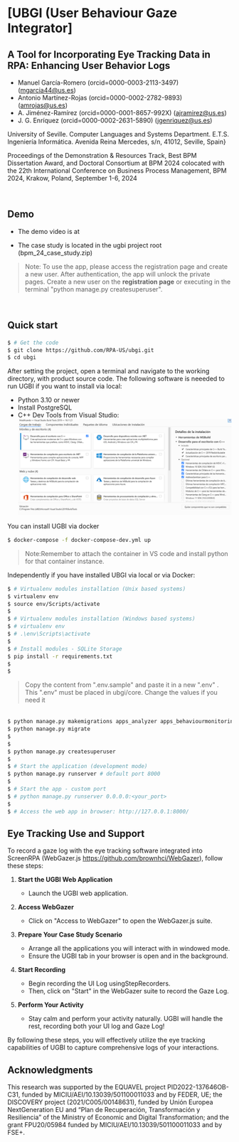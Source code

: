 # [UBGI (User Behaviour Gaze Integrator]

## A Tool for Incorporating Eye Tracking Data in RPA: Enhancing User Behavior Logs

 - Manuel García-Romero (orcid=0000-0003-2113-3497) (mgarcia44@us.es)
 - Antonio Martínez-Rojas (orcid=0000-0002-2782-9893) (amrojas@us.es)
 - A. Jiménez-Ramírez (orcid=0000-0001-8657-992X) (ajramirez@us.es)
 - J. G. Enríquez (orcid=0000-0002-2631-5890) (jgenriquez@us.es)

University of Seville. Computer Languages and Systems Department. E.T.S. Ingeniería Informática. Avenida Reina Mercedes, s/n, 41012, Seville, Spain}

Proceedings of the Demonstration \& Resources Track, Best BPM Dissertation Award, and Doctoral Consortium at BPM 2024 colocated with the 22th International Conference on Business Process Management, BPM 2024, Krakow, Poland, September 1-6, 2024

<br />

## Demo

- The demo video is at 

- The case study is located in the ugbi project root (bpm_24_case_study.zip)

> Note: To use the app, please access the registration page and create a new user. After authentication, the app will unlock the private pages.
Create a new user on the **registration page** or executing in the terminal "python manage.py createsuperuser".

<br />

## Quick start

```bash
$ # Get the code
$ git clone https://github.com/RPA-US/ubgi.git
$ cd ubgi
```

After setting the project, open a terminal and navigate to the working directory, with product source code.
The following software is neeeded to run UGBI if you want to install via local:
- Python 3.10 or newer
- Install PostgreSQL
- C++ Dev Tools from Visual Studio: ![visual_studio_c++_features](apps\static\assets\img\image.png) 

You can install UGBI via docker

``` bash
$ docker-compose -f docker-compose-dev.yml up
```

> Note:Remember to attach the container in VS code and install python for that container instance.


Independently if you have installed UBGI via local or via Docker:

```bash
$ # Virtualenv modules installation (Unix based systems)
$ virtualenv env
$ source env/Scripts/activate
$
$ # Virtualenv modules installation (Windows based systems)
$ # virtualenv env
$ # .\env\Scripts\activate
$
$ # Install modules - SQLite Storage
$ pip install -r requirements.txt
$
$ 
```

> Copy the content from ".env.sample" and paste it in a new ".env" . This ".env" must be placed in ubgi/core. Change the values if you need it

```bash

$ python manage.py makemigrations apps_analyzer apps_behaviourmonitoring apps_featureextraction apps_notification
$ python manage.py migrate
$
$ 
$ python manage.py createsuperuser 
$
$ # Start the application (development mode)
$ python manage.py runserver # default port 8000
$
$ # Start the app - custom port
$ # python manage.py runserver 0.0.0.0:<your_port>
$
$ # Access the web app in browser: http://127.0.0.1:8000/
```


## Eye Tracking Use and Support

To record a gaze log with the eye tracking software integrated into ScreenRPA (WebGazer.js <https://github.com/brownhci/WebGazer>), follow these steps:

1. **Start the UGBI Web Application**
   - Launch the UGBI web application.

2. **Access WebGazer**
   - Click on "Access to WebGazer" to open the WebGazer.js suite.

3. **Prepare Your Case Study Scenario**
   - Arrange all the applications you will interact with in windowed mode.
   - Ensure the UGBI tab in your browser is open and in the background.

4. **Start Recording**
   - Begin recording the UI Log usingStepRecorders.
   - Then, click on "Start" in the WebGazer suite to record the Gaze Log.

5. **Perform Your Activity**
   - Stay calm and perform your activity naturally. UGBI will handle the rest, recording both your UI log and Gaze Log!

By following these steps, you will effectively utilize the eye tracking capabilities of UGBI to capture comprehensive logs of your interactions.


## Acknowledgments

This research was supported by the EQUAVEL project PID2022-137646OB-C31, funded by MICIU/AEI/10.13039/501100011033 and by FEDER, UE;
the DISCOVERY project (2021/C005/00148631), funded by Unión Europea NextGeneration EU and “Plan de Recuperación, Transformación y Resiliencia” of the Ministry of Economic and Digital Transformation;
and the grant FPU20/05984 funded by MICIU/AEI/10.13039/501100011033 and by FSE+.